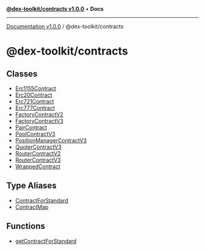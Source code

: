 [**@dex-toolkit/contracts v1.0.0**](README.md) • **Docs**

***

[Documentation v1.0.0](../../packages.md) / @dex-toolkit/contracts

# @dex-toolkit/contracts

## Classes

- [Erc1155Contract](classes/Erc1155Contract.md)
- [Erc20Contract](classes/Erc20Contract.md)
- [Erc721Contract](classes/Erc721Contract.md)
- [Erc777Contract](classes/Erc777Contract.md)
- [FactoryContractV2](classes/FactoryContractV2.md)
- [FactoryContractV3](classes/FactoryContractV3.md)
- [PairContract](classes/PairContract.md)
- [PoolContractV3](classes/PoolContractV3.md)
- [PositionManagerContractV3](classes/PositionManagerContractV3.md)
- [QuoterContractV3](classes/QuoterContractV3.md)
- [RouterContractV2](classes/RouterContractV2.md)
- [RouterContractV3](classes/RouterContractV3.md)
- [WrappedContract](classes/WrappedContract.md)

## Type Aliases

- [ContractForStandard](type-aliases/ContractForStandard.md)
- [ContractMap](type-aliases/ContractMap.md)

## Functions

- [getContractForStandard](functions/getContractForStandard.md)
